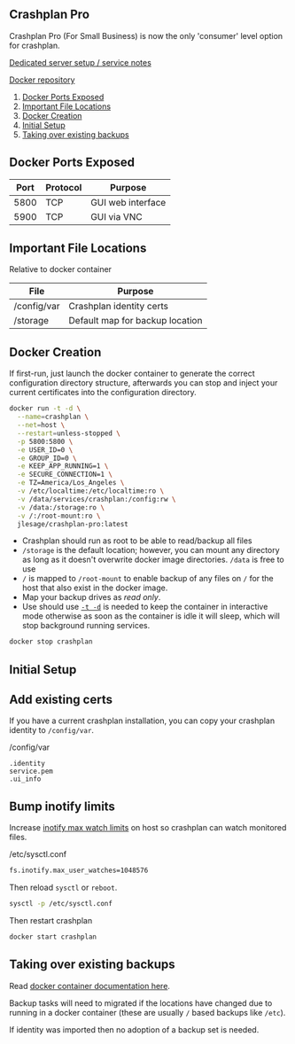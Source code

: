 Crashplan Pro
-------------
Crashplan Pro (For Small Business) is now the only 'consumer' level option for
crashplan.

[Dedicated server setup / service notes](crashplan-dedicated.md)

[Docker repository][1]

1. [Docker Ports Exposed](#docker-ports-exposed)
1. [Important File Locations](#important-file-locations)
1. [Docker Creation](#docker-creation)
1. [Initial Setup](#initial-setup)
1. [Taking over existing backups](#taking-over-existing-backups)

Docker Ports Exposed
--------------------

| Port | Protocol | Purpose           |
|------|----------|-------------------|
| 5800 | TCP      | GUI web interface |
| 5900 | TCP      | GUI via VNC       |

Important File Locations
------------------------
Relative to docker container

| File        | Purpose                         |
|-------------|---------------------------------|
| /config/var | Crashplan identity certs        |
| /storage    | Default map for backup location |

Docker Creation
---------------
If first-run, just launch the docker container to generate the correct
configuration directory structure, afterwards you can stop and inject your
current certificates into the configuration directory.

```bash
docker run -t -d \
  --name=crashplan \
  --net=host \
  --restart=unless-stopped \
  -p 5800:5800 \
  -e USER_ID=0 \
  -e GROUP_ID=0 \
  -e KEEP_APP_RUNNING=1 \
  -e SECURE_CONNECTION=1 \
  -e TZ=America/Los_Angeles \
  -v /etc/localtime:/etc/localtime:ro \
  -v /data/services/crashplan:/config:rw \
  -v /data:/storage:ro \
  -v /:/root-mount:ro \
  jlesage/crashplan-pro:latest
```
 * Crashplan should run as root to be able to read/backup all files
 * `/storage` is the default location; however, you can mount any directory as
   long as it doesn't overwrite docker image directories. `/data` is free to use
 * `/` is mapped to `/root-mount` to enable backup of any files on `/` for the
   host that also exist in the docker image.
 * Map your backup drives as *read only*.
 * Use should use [`-t -d`][3] is needed to keep the container in interactive
   mode otherwise as soon as the container is idle it will sleep, which will
   stop background running services.


```bash
docker stop crashplan
```

Initial Setup
-------------

## Add existing certs
If you have a current crashplan installation, you can copy your crashplan
identity to `/config/var`.

/config/var
```
.identity
service.pem
.ui_info
```

## Bump inotify limits
Increase [inotify max watch limits][2] on host so crashplan can watch monitored
files.

/etc/sysctl.conf
```bash
fs.inotify.max_user_watches=1048576
```

Then reload `sysctl` or `reboot`.
```bash
sysctl -p /etc/sysctl.conf
```

Then restart crashplan
```bash
docker start crashplan
```

Taking over existing backups
----------------------------
Read [docker container documentation here][3].

Backup tasks will need to migrated if the locations have changed due to running
in a docker container (these are usually `/` based backups like `/etc`).

If identity was imported then no adoption of a backup set is needed.

[1]: https://github.com/jlesage/docker-crashplan-pro
[2]: https://support.code42.com/CrashPlan/4/Troubleshooting/Linux_real-time_file_watching_errors
[3]: https://github.com/jlesage/docker-crashplan-pro#taking-over-existing-backup